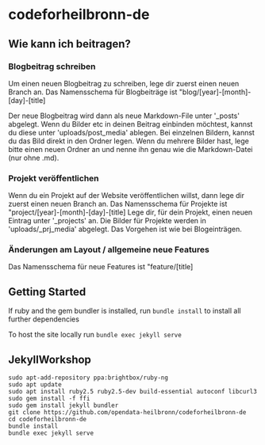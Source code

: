 # codeforheilbronn-de

## Wie kann ich beitragen?

### Blogbeitrag schreiben

Um einen neuen Blogbeitrag zu schreiben, lege dir zuerst einen neuen Branch an. Das Namensschema für Blogbeiträge ist "blog/[year]-[month]-[day]-[title]

Der neue Blogbeitrag wird dann als neue Markdown-File unter '\_posts' abgelegt.
Wenn du Bilder etc in deinen Beitrag einbinden möchtest, kannst du diese unter 'uploads/post_media' ablegen. Bei einzelnen Bildern, kannst du das Bild direkt in den Ordner legen. Wenn du mehrere Bilder hast, lege bitte einen neuen Ordner an und nenne ihn genau wie die Markdown-Datei (nur ohne .md).

### Projekt veröffentlichen

Wenn du ein Projekt auf der Website veröffentlichen willst, dann lege dir zuerst einen neuen Branch an. Das Namensschema für Projekte ist "project/[year]-[month]-[day]-[title]
Lege dir, für dein Projekt, einen neuen Eintrag unter '\_projects' an. Die Bilder für Projekte werden in 'uploads/\_prj_media' abgelegt. Das Vorgehen ist wie bei Blogeinträgen.

### Änderungen am Layout / allgemeine neue Features

Das Namensschema für neue Features ist "feature/[title]


## Getting Started
If ruby and the gem bundler is installed, run `bundle install` to install all further dependencies

To host the site locally run `bundle exec jekyll serve`

## JekyllWorkshop

    sudo apt-add-repository ppa:brightbox/ruby-ng
    sudo apt update
    sudo apt install ruby2.5 ruby2.5-dev build-essential autoconf libcurl3
    sudo gem install -f ffi
    sudo gem install jekyll bundler
    git clone https://github.com/opendata-heilbronn/codeforheilbronn-de
    cd codeforheilbronn-de
    bundle install
    bundle exec jekyll serve

